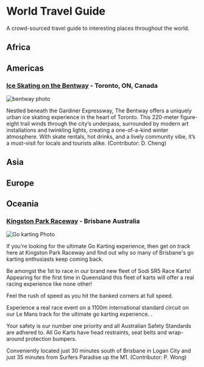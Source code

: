 # World Travel Guide
A crowd-sourced travel guide to interesting places throughout the world.

## Africa

## Americas

### [Ice Skating on the Bentway](https://thebentway.ca/event/winter-skating-opening-day/) - Toronto, ON, Canada

![bentway photo](https://thebentway.ca/wp-content/uploads/2024/11/Crop181230143633PolarBear_bentway-AndrewWilliamson1240-scaled-e1732912058106.jpg)

Nestled beneath the Gardiner Expressway, The Bentway offers a uniquely urban ice skating experience in the heart of Toronto. This 220-meter figure-eight trail winds through the city’s underpass, surrounded by modern art installations and twinkling lights, creating a one-of-a-kind winter atmosphere. With skate rentals, hot drinks, and a lively community vibe, it’s a must-visit for locals and tourists alike. (Contributor: D. Cheng)

## Asia

## Europe

## Oceania

### [Kingston Park Raceway](https://kingstonpark.com.au/) - Brisbane Australia 
![Go karting Photo](https://encrypted-tbn0.gstatic.com/images?q=tbn:ANd9GcSO-UROmdVXrbatiw6EHIkql09Fjxd7fEub0g&s)

If you're looking for the ultimate Go Karting experience, then get on track here at Kingston Park Raceway and find out why so many of Brisbane's go karting enthusiasts keep coming back.

Be amongst the 1st to race in our brand new fleet of Sodi SR5 Race Karts! Appearing for the first time in Queensland this fleet of karts will offer a real racing experience like none other! 

Feel the rush of speed as you hit the banked corners at full speed.

Experience a real race event on a 1100m international standard circuit on our Le Mans track for the ultimate go karting experience. .

Your safety is our number one priority and all Australian Safety Standards are adhered to. All Go Karts have head restraints, seat belts and wrap-around protection bumpers.

Conveniently located just 30 minutes south of Brisbane in Logan City and just 35 minutes from Surfers Paradise up the M1. (Contributor: P. Wong)